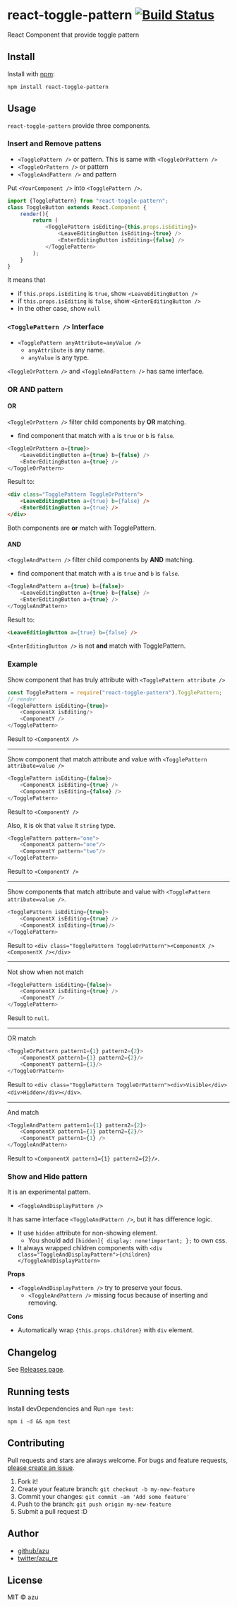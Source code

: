 # react-toggle-pattern [![Build Status](https://travis-ci.org/dwango-js/react-toggle-pattern.svg?branch=master)](https://travis-ci.org/dwango-js/react-toggle-pattern)

React Component that provide toggle pattern

## Install

Install with [npm](https://www.npmjs.com/):

    npm install react-toggle-pattern

## Usage

`react-toggle-pattern` provide three components.

### Insert and Remove pattens

- `<TogglePattern />` or pattern. This is same with `<ToggleOrPattern />`
- `<ToggleOrPattern />` or pattern
- `<ToggleAndPattern />` and pattern

Put `<YourComponent />` into `<TogglePattern />`.

```js
import {TogglePattern} from "react-toggle-pattern";
class ToggleButton extends React.Component {
    render(){
        return (
            <TogglePattern isEditing={this.props.isEditing}>
                <LeaveEditingButton isEditing={true} />
                <EnterEditingButton isEditing={false} />
            </TogglePattern>
        );
    }
}
```

It means that

- if `this.props.isEditing` is `true`, show `<LeaveEditingButton />`
- if `this.props.isEditing` is `false`, show `<EnterEditingButton />`
- In the other case, show `null`

### `<TogglePattern />` Interface

- `<TogglePattern anyAttribute=anyValue />`
    - `anyAttribute` is any name.
    - `anyValue` is any type.

`<ToggleOrPattern />` and `<ToggleAndPattern />` has same interface.

### OR AND pattern

#### OR

`<ToggleOrPattern />` filter child components by **OR** matching.

- find component that match with `a` is `true` or `b` is `false`.

```js
<ToggleOrPattern a={true}>
    <LeaveEditingButton a={true} b={false} />
    <EnterEditingButton a={true} />
</ToggleOrPattern>
```

Result to: 

```html
<div class="TogglePattern ToggleOrPattern">
    <LeaveEditingButton a={true} b={false} />
    <EnterEditingButton a={true} />
</div>
```

Both components are **or** match with TogglePattern.

#### AND

`<ToggleAndPattern />` filter child components by **AND** matching.

- find component that match with `a` is `true` and `b` is `false`.

```js
<ToggleAndPattern a={true} b={false}>
    <LeaveEditingButton a={true} b={false} />
    <EnterEditingButton a={true} />
</ToggleAndPattern>
```

Result to:

```html
<LeaveEditingButton a={true} b={false} />
```

`<EnterEditingButton />` is not **and** match with TogglePattern.

### Example

Show component that has truly attribute with `<TogglePattern attribute />`

```js
const TogglePattern = require("react-toggle-pattern").TogglePattern;
// render
<TogglePattern isEditing={true}>
    <ComponentX isEditing/>
    <ComponentY />
</TogglePattern>
```

Result to `<ComponentX />`

----

Show component that match attribute and value with `<TogglePattern attribute=value />`

```js
<TogglePattern isEditing={false}>
    <ComponentX isEditing={true} />
    <ComponentY isEditing={false} />
</TogglePattern>
```

Result to `<ComponentY />`

Also, it is ok that `value` it `string` type.

```js
<TogglePattern pattern="one">
    <ComponentX pattern="one"/>
    <ComponentY pattern="two"/>
</TogglePattern>
```

Result to `<ComponentY />`

-----

Show component**s** that match attribute and value with `<TogglePattern attribute=value />`.

```js
<TogglePattern isEditing={true}>
    <ComponentX isEditing={true} />
    <ComponentX isEditing={true}/>
</TogglePattern>
```

Result to `<div class="TogglePattern ToggleOrPattern"><ComponentX /><ComponentX /></div>`

-----

Not show when not match

```js
<TogglePattern isEditing={false}>
    <ComponentX isEditing={true} />
    <ComponentY />
</TogglePattern>
```

Result to `null`.

------

OR match

```js
<ToggleOrPattern pattern1={1} pattern2={2}>
    <ComponentX pattern1={1} pattern2={2}/>
    <ComponentY pattern1={1}/>
</ToggleOrPattern>
```

Result to `<div class="TogglePattern ToggleOrPattern"><div>Visible</div><div>Hidden</div></div>`.

------

And match

```js
<ToggleAndPattern pattern1={1} pattern2={2}>
    <ComponentX pattern1={1} pattern2={2}/>
    <ComponentY pattern1={1} />
</ToggleAndPattern>
```

Result to `<ComponentX pattern1={1} pattern2={2}/>`.


### Show and Hide pattern

It is an experimental pattern.

- `<ToggleAndDisplayPattern />`

It has same interface `<ToggleAndPattern />`, but it has difference logic.

- It use `hidden` attribute for non-showing element.
    - You should add `[hidden]{ display: none!important; };` to own css.
- It always wrapped children components with `<div class="ToggleAndDisplayPattern">{children}</ToggleAndDisplayPattern>`

**Props**

- `<ToggleAndDisplayPattern />` try to preserve your focus.
    - `<ToggleAndPattern />` missing focus because of inserting and removing.

**Cons**

- Automatically wrap `{this.props.children}` with `div` element.

## Changelog

See [Releases page](https://github.com/dwango-js/react-toggle-pattern/releases).

## Running tests

Install devDependencies and Run `npm test`:

    npm i -d && npm test

## Contributing

Pull requests and stars are always welcome.
For bugs and feature requests, [please create an issue](https://github.com/dwango-js/react-toggle-pattern/issues).

1. Fork it!
2. Create your feature branch: `git checkout -b my-new-feature`
3. Commit your changes: `git commit -am 'Add some feature'`
4. Push to the branch: `git push origin my-new-feature`
5. Submit a pull request :D

## Author

- [github/azu](https://github.com/azu)
- [twitter/azu_re](http://twitter.com/azu_re)

## License

MIT © azu
